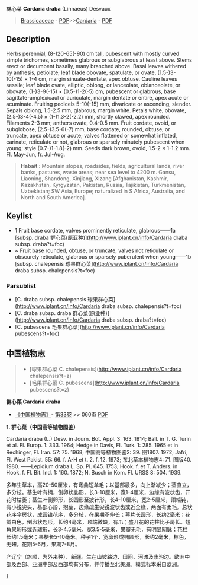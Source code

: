 群心菜 **Cardaria draba** (Linnaeus) Desvaux

> [Brassicaceae](http://www.iplant.cn/info/Brassicaceae?t=foc) - [PDF](http://www.iplant.cn/foc/pdf/Brassicaceae.pdf)>>[Cardaria](http://www.iplant.cn/info/Cardaria?t=foc) - [PDF](http://www.iplant.cn/foc/pdf/Cardaria.pdf)

## Description

Herbs perennial, (8-)20-65(-90) cm tall, pubescent with mostly curved simple trichomes, sometimes glabrous or subglabrous at least above. Stems erect or decumbent basally, many branched above. Basal leaves withered by anthesis, petiolate; leaf blade obovate, spatulate, or ovate, (1.5-)3-10(-15) × 1-4 cm, margin sinuate-dentate, apex obtuse. Cauline leaves sessile; leaf blade ovate, elliptic, oblong, or lanceolate, oblanceolate, or obovate, (1-)3-9(-15) × (0.5-)1-2(-5) cm, pubescent or glabrous, base sagittate-amplexicaul or auriculate, margin dentate or entire, apex acute or acuminate. Fruiting pedicels 5-10(-15) mm, divaricate or ascending, slender. Sepals oblong, 1.5-2.5 mm, glabrous, margin white. Petals white, obovate, (2.5-)3-4(-4.5) × (1-)1.3-2(-2.2) mm, shortly clawed, apex rounded. Filaments 2-3 mm; anthers ovate, 0.4-0.5 mm. Fruit cordate, ovoid, or subglobose, (2.5-)3.5-6(-7) mm, base cordate, rounded, obtuse, or truncate, apex obtuse or acute; valves flattened or somewhat inflated, carinate, reticulate or not, glabrous or sparsely minutely pubescent when young; style (0.7-)1-1.8(-2) mm. Seeds dark brown, ovoid, 1.5-2 × 1-1.2 mm. Fl. May-Jun, fr. Jul-Aug.


> **Habait** : 
> Mountain slopes, roadsides, fields, agricultural lands, river banks, pastures, waste areas; near sea level to 4200 m. Gansu, Liaoning, Shandong, Xinjiang, Xizang [Afghanistan, Kashmir, Kazakhstan, Kyrgyzstan, Pakistan, Russia, Tajikistan, Turkmenistan, Uzbekistan; SW Asia, Europe; naturalized in S Africa, Australia, and North and South America].


## Keylist

* 1 Fruit base cordate, valves prominently reticulate, glabrous——1a  [subsp. draba 群心菜(原亚种)](http://www.iplant.cn/info/Cardaria draba subsp. draba?t=foc)
* ~ Fruit base rounded, obtuse, or truncate, valves not reticulate or obscurely reticulate, glabrous or sparsely puberulent when young——1b  [subsp. chalepensis 球果群心菜](http://www.iplant.cn/info/Cardaria draba subsp. chalepensis?t=foc)

### Parsublist

* [C.  draba subsp. chalepensis  球果群心菜](http://www.iplant.cn/info/Cardaria draba subsp. chalepensis?t=foc)
* [C.  draba subsp. draba  群心菜(原亚种)](http://www.iplant.cn/info/Cardaria draba subsp. draba?t=foc)
* [C.  pubescens  毛果群心菜](http://www.iplant.cn/info/Cardaria pubescens?t=foc)

## 中国植物志

> * [球果群心菜  C.  chalepensis](http://www.iplant.cn/info/Cardaria chalepensis?t=z)
> * [毛果群心菜  C.  pubescens](http://www.iplant.cn/info/Cardaria pubescens?t=z)


**群心菜 Cardaria draba**

* [《中国植物志》](http://www.iplant.cn/frps)- [第33卷](http://www.iplant.cn/frps/vol/33) >> 060页 [PDF](http://www.iplant.cn/frps/pdf/33/060.PDF)


**1. 群心菜（中国高等植物图鉴）**

Cardaria draba (L.) Desv. in Journ. Bot. Appl. 3: 163. 1814; Ball. in T. G. Turin et al. Fl. Europ. 1: 333. 1964; Hedge in Davis, Fl. Turk. 1: 285. 1965 et in Rechinger, Fl. Iran. 57: 75. 1968; 中国高等植物图鉴2: 39. 图1807. 1972; Jafri, Fl. West Pakist. 55: 66. f. A-H et t. 2. f. 12. 1973; 东北草本植物志4: 71. 图版40. 1980. ——Lepidium draba L. Sp. Pl. 645. 1753; Hook. f. et T. Anders. in Hook. f. Fl. Bit. Ind. 1: 160. 1872; N. Busch in Kom. Fl. URSS 8: 504. 1939.

多年生草本，高20-50厘米，有弯曲短单毛；以基部最多，向上渐减少；茎直立，多分枝。基生叶有柄，倒卵状匙形，长3-10厘米，宽1-4厘米，边缘有波状齿，开花时枯萎；茎生叶倒卵形，长圆形至披针形，长4-10厘米，宽2-5厘米，顶端钝，有小锐尖头，基部心形，抱茎，边缘疏生尖锐波状齿或近全缘，两面有柔毛。总状花序伞房状，成圆锥花序，多分枝，在果期不伸长；萼片长圆形，长约2毫米；花瓣白色，倒卵状匙形，长约4毫米，顶端微缺，有爪；盛开花的花柱比子房长。短角果卵形或近球形，长3-4.5毫米，宽3.5-5毫米，果瓣无毛，有明显网脉；花柱长约1.5毫米；果梗长5-10毫米。种子1个，宽卵形或椭圆形，长约2毫米，棕色，无翅。花期5-6月，果期7-8月。

产辽宁（旅顺，为外来种）、新疆。生在山坡路边、田间、河滩及水沟边。欧洲中部及西部、亚洲中部及西部均有分布，并传播至北美洲。模式标本采自欧洲。

}